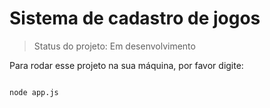 <h1>Sistema de cadastro de jogos</h1>

> Status do projeto: Em desenvolvimento

Para rodar esse projeto na sua máquina, por favor digite:

```

node app.js

```

